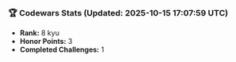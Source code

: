 ### 🏆 Codewars Stats (Updated: 2025-10-15 17:07:59 UTC)

- **Rank:** 8 kyu
- **Honor Points:** 3
- **Completed Challenges:** 1
